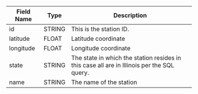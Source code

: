 Field Name|Type|Description
-|-|-
id | STRING | This is the station ID.
latitude | FLOAT | Latitude coordinate
longitude | FLOAT | Longitude coordinate
state | STRING | The state in which the station resides in this case all are in Illinois per the SQL query.
name | STRING | The name of the station